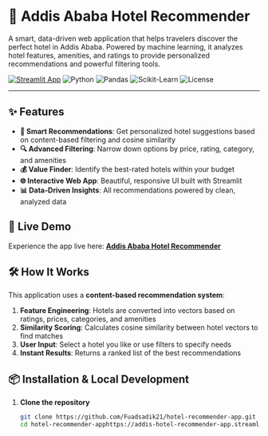 # 🏨 Addis Ababa Hotel Recommender

A smart, data-driven web application that helps travelers discover the perfect hotel in Addis Ababa. Powered by machine learning, it analyzes hotel features, amenities, and ratings to provide personalized recommendations and powerful filtering tools.

[![Streamlit App](https://static.streamlit.io/badges/streamlit_badge_black_white.svg)](https://addis-hotel-recommender-app.streamlit.app/)
![Python](https://img.shields.io/badge/Python-3.11%2B-blue)
![Pandas](https://img.shields.io/badge/Pandas-2.1.3-darkblue)
![Scikit-Learn](https://img.shields.io/badge/Scikit--Learn-1.3.2-orange)
![License](https://img.shields.io/badge/License-MIT-green)

---

## ✨ Features

- **🤖 Smart Recommendations**: Get personalized hotel suggestions based on content-based filtering and cosine similarity
- **🔍 Advanced Filtering**: Narrow down options by price, rating, category, and amenities
- **💰 Value Finder**: Identify the best-rated hotels within your budget
- **🌐 Interactive Web App**: Beautiful, responsive UI built with Streamlit
- **📊 Data-Driven Insights**: All recommendations powered by clean, analyzed data

## 🚀 Live Demo

Experience the app live here: **[Addis Ababa Hotel Recommender](https://addis-hotel-recommender-app.streamlit.app/)**

## 🛠️ How It Works

This application uses a **content-based recommendation system**:
1. **Feature Engineering**: Hotels are converted into vectors based on ratings, prices, categories, and amenities
2. **Similarity Scoring**: Calculates cosine similarity between hotel vectors to find matches
3. **User Input**: Select a hotel you like or use filters to specify needs
4. **Instant Results**: Returns a ranked list of the best recommendations

## 📦 Installation & Local Development

1. **Clone the repository**
   ```bash
   git clone https://github.com/Fuadsadik21/hotel-recommender-app.git
   cd hotel-recommender-apphttps://addis-hotel-recommender-app.streamlit.app/
